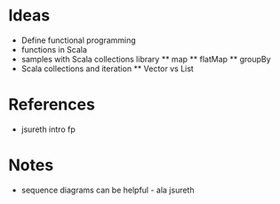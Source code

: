 # Ideas
* Define functional programming
* functions in Scala
* samples with Scala collections library
** map
** flatMap
** groupBy
* Scala collections and iteration
** Vector vs List

# References
* jsureth intro fp

# Notes
* sequence diagrams can be helpful - ala jsureth

